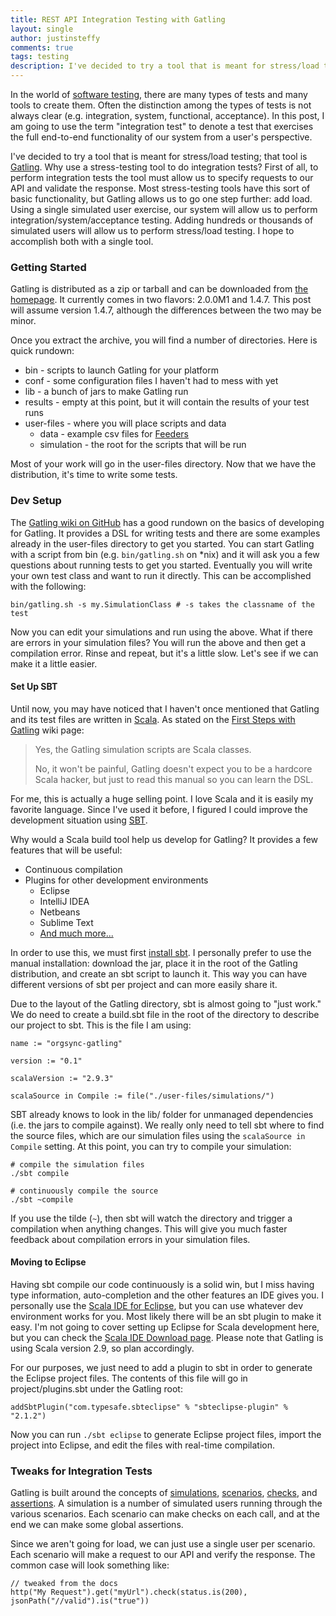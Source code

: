 ```yaml
---
title: REST API Integration Testing with Gatling
layout: single
author: justinsteffy
comments: true
tags: testing
description: I've decided to try a tool that is meant for stress/load testing; that tool is Gatling.
---
```


In the world of [software testing](http://en.wikipedia.org/wiki/Software_testing), there are many types of tests and many tools to create them. Often the distinction among the types of tests is not always clear (e.g. integration, system, functional, acceptance). In this post, I am going to use the term "integration test" to denote a test that exercises the full end-to-end functionality of our system from a user's perspective.

I've decided to try a tool that is meant for stress/load testing; that tool is [Gatling](http://gatling-tool.org/). Why use a stress-testing tool to do integration tests? First of all, to perform integration tests the tool must allow us to specify requests to our API and validate the response. Most stress-testing tools have this sort of basic functionality, but Gatling allows us to go one step further: add load. Using a single simulated user exercise, our system will allow us to perform integration/system/acceptance testing. Adding hundreds or thousands of simulated users will allow us to perform stress/load testing. I hope to accomplish both with a single tool.

### Getting Started

Gatling is distributed as a zip or tarball and can be downloaded from [the homepage](http://gatling-tool.org/). It currently comes in two flavors: 2.0.0M1 and 1.4.7. This post will assume version 1.4.7, although the differences between the two may be minor.

Once you extract the archive, you will find a number of directories. Here is quick rundown:

  * bin - scripts to launch Gatling for your platform
  * conf - some configuration files I haven't had to mess with yet
  * lib - a bunch of jars to make Gatling run
  * results - empty at this point, but it will contain the results of your test runs
  * user-files - where you will place scripts and data
    * data - example csv files for [Feeders](https://github.com/excilys/gatling/wiki/Feeders)
    * simulation - the root for the scripts that will be run

Most of your work will go in the user-files directory. Now that we have the distribution, it's time to write some tests.

### Dev Setup

The [Gatling wiki on GitHub](https://github.com/excilys/gatling/wiki) has a good rundown on the basics of developing for Gatling. It provides a DSL for writing tests and there are some examples already in the user-files directory to get you started. You can start Gatling with a script from bin (e.g. `bin/gatling.sh` on *nix) and it will ask you a few questions about running tests to get you started. Eventually you will write your own test class and want to run it directly. This can be accomplished with the following:


    bin/gatling.sh -s my.SimulationClass # -s takes the classname of the test


Now you can edit your simulations and run using the above. What if there are errors in your simulation files? You will run the above and then get a compilation error. Rinse and repeat, but it's a little slow. Let's see if we can make it a little easier.

#### Set Up SBT

Until now, you may have noticed that I haven't once mentioned that Gatling and its test files are written in [Scala](http://www.scala-lang.org/). As stated on the [First Steps with Gatling](https://github.com/excilys/gatling/wiki/First-Steps-with-Gatling) wiki page:

> Yes, the Gatling simulation scripts are Scala classes.
>
> No, it won't be painful, Gatling doesn't expect you to be a hardcore Scala hacker, but just to read this manual so you can learn the DSL.

For me, this is actually a huge selling point. I love Scala and it is easily my favorite language. Since I've used it before, I figured I could improve the development situation using [SBT](http://www.scala-sbt.org/).

Why would a Scala build tool help us develop for Gatling? It provides a few features that will be useful:

  * Continuous compilation
  * Plugins for other development environments
    * Eclipse
    * IntelliJ IDEA
    * Netbeans
    * Sublime Text
    * [And much more...](http://www.scala-sbt.org/release/docs/Community/Community-Plugins)

In order to use this, we must first [install sbt](http://www.scala-sbt.org/release/docs/Getting-Started/Setup.html). I personally prefer to use the manual installation: download the jar, place it in the root of the Gatling distribution, and create an sbt script to launch it. This way you can have different versions of sbt per project and can more easily share it.

Due to the layout of the Gatling directory, sbt is almost going to "just work." We do need to create a build.sbt file in the root of the directory to describe our project to sbt. This is the file I am using:


    name := "orgsync-gatling"

    version := "0.1"

    scalaVersion := "2.9.3"

    scalaSource in Compile := file("./user-files/simulations/")


SBT already knows to look in the lib/ folder for unmanaged dependencies (i.e. the jars to compile against). We really only need to tell sbt where to find the source files, which are our simulation files using the `scalaSource in Compile` setting. At this point, you can try to compile your simulation:


    # compile the simulation files
    ./sbt compile

    # continuously compile the source
    ./sbt ~compile


If you use the tilde (`~`), then sbt will watch the directory and trigger a compilation when anything changes. This will give you much faster feedback about compilation errors in your simulation files.

#### Moving to Eclipse

Having sbt compile our code continuously is a solid win, but I miss having type information, auto-completion and the other features an IDE gives you. I personally use the [Scala IDE for Eclipse](http://scala-ide.org/), but you can use whatever dev environment works for you. Most likely there will be an sbt plugin to make it easy. I'm not going to cover setting up Eclipse for Scala development here, but you can check the [Scala IDE Download page](http://scala-ide.org/download/current.html). Please note that Gatling is using Scala version 2.9, so plan accordingly.

For our purposes, we just need to add a plugin to sbt in order to generate the Eclipse project files. The contents of this file will go in project/plugins.sbt under the Gatling root:


    addSbtPlugin("com.typesafe.sbteclipse" % "sbteclipse-plugin" % "2.1.2")


Now you can run `./sbt eclipse` to generate Eclipse project files, import the project into Eclipse, and edit the files with real-time compilation.

### Tweaks for Integration Tests

Gatling is built around the concepts of [simulations](https://github.com/excilys/gatling/wiki/Concepts#wiki-simulation), [scenarios](https://github.com/excilys/gatling/wiki/Concepts#what-is-a-scenario), [checks](https://github.com/excilys/gatling/wiki/Concepts#wiki-checks), and [assertions](https://github.com/excilys/gatling/wiki/Assertions). A simulation is a number of simulated users running through the various scenarios. Each scenario can make checks on each call, and at the end we can make some global assertions.

Since we aren't going for load, we can just use a single user per scenario. Each scenario will make a request to our API and verify the response. The common case will look something like:


    // tweaked from the docs
    http("My Request").get("myUrl").check(status.is(200), jsonPath("//valid").is("true"))

